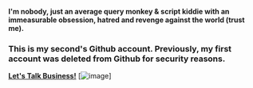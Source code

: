 **I'm nobody, just an average query monkey & script kiddie with an immeasurable obsession, hatred and revenge against the world (trust me).**
### This is my second's Github account. Previously, my first account was deleted from Github for security reasons.
**[Let's Talk Business!](https://script.google.com/macros/s/AKfycbwjwfoeTnGEm2j66BeGftcUzP3D8izbBWbulQqR6wAy6qzydZBjyZowhzBTL8YOOl6G/exec)**
[![image](https://github.com/user-attachments/assets/fc4401d3-1f60-46ee-8429-c5ca676c7e1c)]



<!---
bahruprojects/bahruprojects is a ✨ special ✨ repository because its `README.md` (this file) appears on your GitHub profile.
You can click the Preview link to take a look at your changes.
--->


